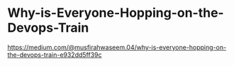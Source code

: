 # Why-is-Everyone-Hopping-on-the-Devops-Train
https://medium.com/@musfirahwaseem.04/why-is-everyone-hopping-on-the-devops-train-e932dd5ff39c

